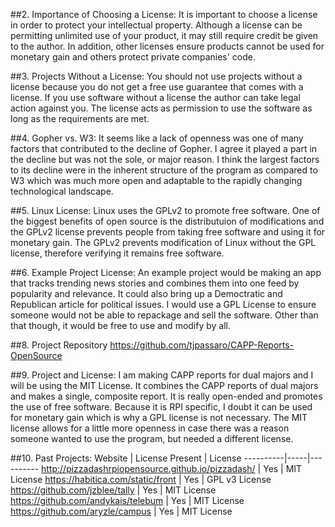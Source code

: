 ##2. Importance of Choosing a License:
It is important to choose a license in order to protect your intellectual property. Although a license can be permitting unlimited use of your product, it may still require credit be given to the author. In addition, other licenses ensure products cannot be used for monetary gain and others protect private companies' code.

##3. Projects Without a License:
You should not use projects without a license because you do not get a free use guarantee that comes with a license. If you use software without a license the author can take legal action against you. The license acts as permission to use the software as long as the requirements are met. 

##4. Gopher vs. W3:
It seems like a lack of openness was one of many factors that contributed to the decline of Gopher. I agree it played a part in the decline but was not the sole, or major reason. I think the largest factors to its decline were in the inherent structure of the program as compared to W3 which was much more open and adaptable to the rapidly changing technological landscape.

##5. Linux License:
Linux uses the GPLv2 to promote free software. One of the biggest benefits of open source is the distributuion of modifications and the GPLv2 license prevents people from taking free software and using it for monetary gain. The GPLv2 prevents modification of Linux without the GPL license, therefore verifying it remains free software. 

##6. Example Project License:
An example project would be making an app that tracks trending news stories and combines them into one feed by popularity and relevance. It could also bring up a Democtratic and Republican article for political issues. I would use a GPL License to ensure someone would not be able to repackage and sell the software. Other than that though, it would be free to use and modify by all. 

##8. Project Repository
https://github.com/tjpassaro/CAPP-Reports-OpenSource

##9. Project and License:
I am making CAPP reports for dual majors and I will be using the MIT License. It combines the CAPP reports of dual majors and makes a single, composite report. It is really open-ended and promotes the use of free software. Because it is RPI specific, I doubt it can be used for monetary gain which is why a GPL license is not necessary. The MIT license allows for a little more openness in case there was a reason someone wanted to use the program, but needed a different license. 

##10. Past Projects:
Website | License Present | License
----------|-----|----------
http://pizzadashrpiopensource.github.io/pizzadash/ | Yes | MIT License
https://habitica.com/static/front | Yes | GPL v3 License
https://github.com/jzblee/tally |  Yes | MIT License
https://github.com/andykais/telebum | Yes | MIT License
https://github.com/aryzle/campus | Yes  | MIT License
